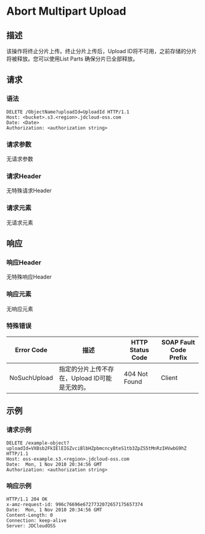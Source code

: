 # Abort Multipart Upload

## 描述
该操作将终止分片上传。终止分片上传后，Upload ID将不可用，之前存储的分片将被释放。您可以使用List Parts 确保分片已全部释放。

## 请求
### 语法
```
DELETE /ObjectName?uploadId=UploadId HTTP/1.1
Host: <bucket>.s3.<region>.jdcloud-oss.com
Date: <Date>
Authorization: <authorization string>
```

### 请求参数
无请求参数
### 请求Header
无特殊请求Header
### 请求元素
无请求元素

## 响应
### 响应Header
无特殊响应Header
### 响应元素
无响应元素
### 特殊错误

Error Code|描述|HTTP Status Code|SOAP Fault Code Prefix
---|---|---|---
NoSuchUpload|指定的分片上传不存在，Upload ID可能是无效的。|404 Not Found|Client

## 示例
### 请求示例
```
DELETE /example-object?uploadId=VXBsb2FkIElEIGZvciBlbHZpbmcncyBteS1tb3ZpZS5tMnRzIHVwbG9hZ HTTP/1.1
Host: oss-example.s3.<region>.jdcloud-oss.com
Date:  Mon, 1 Nov 2010 20:34:56 GMT
Authorization: <authorization string>
```
### 响应示例
```
HTTP/1.1 204 OK
x-amz-request-id: 996c76696e6727732072657175657374
Date:  Mon, 1 Nov 2010 20:34:56 GMT
Content-Length: 0
Connection: keep-alive
Server: JDCloudOSS
```
